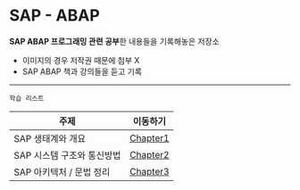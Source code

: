 # SAP - ABAP
**SAP ABAP 프로그래밍 관련 공부**한 내용들을 기록해놓은 저장소   

- 이미지의 경우 저작권 때문에 첨부 X
- SAP ABAP 책과 강의들을 듣고 기록

---

`학습 리스트`  

|주제|이동하기|
|----|----|
|SAP 생태계와 개요|[Chapter1](https://github.com/ssook1222/SAP-ABAP/tree/master/Chapter1)|
|SAP 시스템 구조와 통신방법|[Chapter2](https://github.com/ssook1222/SAP-ABAP/tree/master/Chapter2)|
|SAP 아키텍처 / 문법 정리|[Chapter3](https://github.com/ssook1222/SAP-ABAP/tree/master/Chapter3)|
